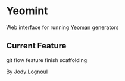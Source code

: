 Yeomint
=======

Web interface for running [Yeoman](http://yeoman.io) generators

## Current Feature

git flow feature finish scaffolding

By [Jody Lognoul](http://me.egam.io)
